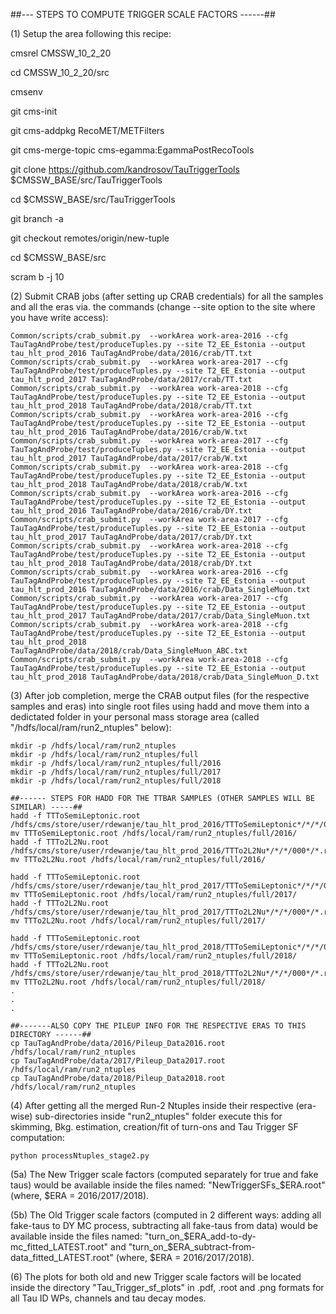 ##--- STEPS TO COMPUTE TRIGGER SCALE FACTORS ------##

(1) Setup the area following this recipe:

cmsrel CMSSW_10_2_20

cd CMSSW_10_2_20/src

cmsenv

git cms-init

git cms-addpkg RecoMET/METFilters

git cms-merge-topic cms-egamma:EgammaPostRecoTools

git clone https://github.com/kandrosov/TauTriggerTools $CMSSW_BASE/src/TauTriggerTools

cd $CMSSW_BASE/src/TauTriggerTools

git branch -a

git checkout remotes/origin/new-tuple

cd $CMSSW_BASE/src

scram b -j 10

(2) Submit CRAB jobs (after setting up CRAB credentials) for all the samples and all the eras via. the commands (change --site option to the site where you have write access):

    Common/scripts/crab_submit.py  --workArea work-area-2016 --cfg TauTagAndProbe/test/produceTuples.py --site T2_EE_Estonia --output tau_hlt_prod_2016 TauTagAndProbe/data/2016/crab/TT.txt
    Common/scripts/crab_submit.py  --workArea work-area-2017 --cfg TauTagAndProbe/test/produceTuples.py --site T2_EE_Estonia --output tau_hlt_prod_2017 TauTagAndProbe/data/2017/crab/TT.txt
    Common/scripts/crab_submit.py  --workArea work-area-2018 --cfg TauTagAndProbe/test/produceTuples.py --site T2_EE_Estonia --output tau_hlt_prod_2018 TauTagAndProbe/data/2018/crab/TT.txt
    Common/scripts/crab_submit.py  --workArea work-area-2016 --cfg TauTagAndProbe/test/produceTuples.py --site T2_EE_Estonia --output tau_hlt_prod_2016 TauTagAndProbe/data/2016/crab/W.txt
    Common/scripts/crab_submit.py  --workArea work-area-2017 --cfg TauTagAndProbe/test/produceTuples.py --site T2_EE_Estonia --output tau_hlt_prod_2017 TauTagAndProbe/data/2017/crab/W.txt
    Common/scripts/crab_submit.py  --workArea work-area-2018 --cfg TauTagAndProbe/test/produceTuples.py --site T2_EE_Estonia --output tau_hlt_prod_2018 TauTagAndProbe/data/2018/crab/W.txt
    Common/scripts/crab_submit.py  --workArea work-area-2016 --cfg TauTagAndProbe/test/produceTuples.py --site T2_EE_Estonia --output tau_hlt_prod_2016 TauTagAndProbe/data/2016/crab/DY.txt
    Common/scripts/crab_submit.py  --workArea work-area-2017 --cfg TauTagAndProbe/test/produceTuples.py --site T2_EE_Estonia --output tau_hlt_prod_2017 TauTagAndProbe/data/2017/crab/DY.txt
    Common/scripts/crab_submit.py  --workArea work-area-2018 --cfg TauTagAndProbe/test/produceTuples.py --site T2_EE_Estonia --output tau_hlt_prod_2018 TauTagAndProbe/data/2018/crab/DY.txt
    Common/scripts/crab_submit.py  --workArea work-area-2016 --cfg TauTagAndProbe/test/produceTuples.py --site T2_EE_Estonia --output tau_hlt_prod_2016 TauTagAndProbe/data/2016/crab/Data_SingleMuon.txt
    Common/scripts/crab_submit.py  --workArea work-area-2017 --cfg TauTagAndProbe/test/produceTuples.py --site T2_EE_Estonia --output tau_hlt_prod_2017 TauTagAndProbe/data/2017/crab/Data_SingleMuon.txt
    Common/scripts/crab_submit.py  --workArea work-area-2018 --cfg TauTagAndProbe/test/produceTuples.py --site T2_EE_Estonia --output tau_hlt_prod_2018 TauTagAndProbe/data/2018/crab/Data_SingleMuon_ABC.txt
    Common/scripts/crab_submit.py  --workArea work-area-2018 --cfg TauTagAndProbe/test/produceTuples.py --site T2_EE_Estonia --output tau_hlt_prod_2018 TauTagAndProbe/data/2018/crab/Data_SingleMuon_D.txt


(3) After job completion, merge the CRAB output files (for the respective samples and eras) into single root files using hadd and move them into a dedictated folder in your personal mass storage area (called "/hdfs/local/ram/run2_ntuples" below):


    mkdir -p /hdfs/local/ram/run2_ntuples
    mkdir -p /hdfs/local/ram/run2_ntuples/full
    mkdir -p /hdfs/local/ram/run2_ntuples/full/2016
    mkdir -p /hdfs/local/ram/run2_ntuples/full/2017
    mkdir -p /hdfs/local/ram/run2_ntuples/full/2018

    ##------ STEPS FOR HADD FOR THE TTBAR SAMPLES (OTHER SAMPLES WILL BE SIMILAR) -----##
    hadd -f TTToSemiLeptonic.root /hdfs/cms/store/user/rdewanje/tau_hlt_prod_2016/TTToSemiLeptonic*/*/*/000*/*.root
    mv TTToSemiLeptonic.root /hdfs/local/ram/run2_ntuples/full/2016/
    hadd -f TTTo2L2Nu.root /hdfs/cms/store/user/rdewanje/tau_hlt_prod_2016/TTTo2L2Nu*/*/*/000*/*.root
    mv TTTo2L2Nu.root /hdfs/local/ram/run2_ntuples/full/2016/

    hadd -f TTToSemiLeptonic.root /hdfs/cms/store/user/rdewanje/tau_hlt_prod_2017/TTToSemiLeptonic*/*/*/000*/*.root
    mv TTToSemiLeptonic.root /hdfs/local/ram/run2_ntuples/full/2017/
    hadd -f TTTo2L2Nu.root /hdfs/cms/store/user/rdewanje/tau_hlt_prod_2017/TTTo2L2Nu*/*/*/000*/*.root
    mv TTTo2L2Nu.root /hdfs/local/ram/run2_ntuples/full/2017/

    hadd -f TTToSemiLeptonic.root /hdfs/cms/store/user/rdewanje/tau_hlt_prod_2018/TTToSemiLeptonic*/*/*/000*/*.root
    mv TTToSemiLeptonic.root /hdfs/local/ram/run2_ntuples/full/2018/
    hadd -f TTTo2L2Nu.root /hdfs/cms/store/user/rdewanje/tau_hlt_prod_2018/TTTo2L2Nu*/*/*/000*/*.root
    mv TTTo2L2Nu.root /hdfs/local/ram/run2_ntuples/full/2018/
    .
    .
    .

    ##-------ALSO COPY THE PILEUP INFO FOR THE RESPECTIVE ERAS TO THIS DIRECTORY ------##
    cp TauTagAndProbe/data/2016/Pileup_Data2016.root /hdfs/local/ram/run2_ntuples
    cp TauTagAndProbe/data/2017/Pileup_Data2017.root /hdfs/local/ram/run2_ntuples
    cp TauTagAndProbe/data/2018/Pileup_Data2018.root /hdfs/local/ram/run2_ntuples


(4) After getting all the merged Run-2 Ntuples inside their respective (era-wise) sub-directories inside "run2_ntuples" folder execute this for skimming, Bkg. estimation, creation/fit of turn-ons and Tau Trigger SF computation:

    python processNtuples_stage2.py

(5a) The New Trigger scale factors (computed separately for true and fake taus) would be available inside the files named: "NewTriggerSFs_$ERA.root" (where, $ERA = 2016/2017/2018).

(5b) The Old Trigger scale factors (computed in 2 different ways: adding all fake-taus to DY MC process, subtracting all fake-taus from data) would be available inside the files named: "turn_on_$ERA_add-to-dy-mc_fitted_LATEST.root" and "turn_on_$ERA_subtract-from-data_fitted_LATEST.root" (where, $ERA = 2016/2017/2018).

(6) The plots for both old and new Trigger scale factors will be located inside the directory "Tau_Trigger_sf_plots" in .pdf, .root and .png formats for all Tau ID WPs, channels and tau decay modes.
